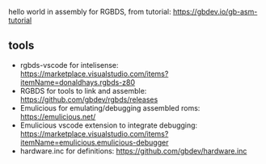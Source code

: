 hello world in assembly for RGBDS, from tutorial: https://gbdev.io/gb-asm-tutorial

## tools

- rgbds-vscode for intelisense: https://marketplace.visualstudio.com/items?itemName=donaldhays.rgbds-z80
- RGBDS for tools to link and assemble: https://github.com/gbdev/rgbds/releases
- Emulicious for emulating/debugging assembled roms: https://emulicious.net/
- Emulicious vscode extension to integrate debugging: https://marketplace.visualstudio.com/items?itemName=emulicious.emulicious-debugger
- hardware.inc for definitions: https://github.com/gbdev/hardware.inc